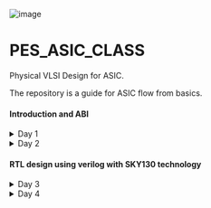 
![image](https://github.com/VardhanSuroshi/pes_asic_class/assets/132068498/33403244-c9dd-4aef-a022-da52e2eef51c)

# PES_ASIC_CLASS

Physical VLSI Design for ASIC.

The repository is a guide for ASIC flow from basics.

#### Introduction and ABI
<details>
<summary> 
 Day 1
</summary>
<br>
 
### Introduction to RISCV ISA and GNU compiler toolchain
### Introduction
### Flow : HLL -> ALP -> Binary -> (HDL) -> GDS
#### 1. HLL -> High level language (c , c++) 
- A high-level language is any programming language that enables development of a program in a much more user-friendly programming context and is generally independent of the computer's hardware architecture.

#### 2. ALP -> Assembly level program
- An assembly language is a type of low-level programming language that is intended to communicate directly with a computer’s hardware (CPU). Assembly language programs are written using mnemonic codes that represent specific machine instructions which the machine can understand.Assembly language statements are entered one statement per line. Each statement follows the following format − [label] mnemonic [operands] [;comment]

#### 3. HDL -> Hardware Description Language (Verilog, System Verilog)
- A hardware description language (HDL) is a specialized computer language used to describe the structure and behavior of electronic circuits, and most commonly, digital logic circuits. HDLs can be used to design and describe the layout of digital systems from simple flip-flop memory units to complex communications protocols. It is used for circuit design, simulation,verification, synthesis and optimization of digital circuits.

#### 4. GDS -> Graphic Data System (layout)
- GDS II is a database file format which is the industry standard for data exchange of integrated circuit or IC layout artwork. It is a binary file format representing planar geometric shapes, text labels, and other information about the layout in hierarchical form. The data can be used to reconstruct all or part of the artwork used in sharing layouts, transferring artwork between different tools, or creating photo masks.

The Hardware needs to perform the instruction provided by the Application software. This is done through System sofware.

____System Software____
- OS : Operating System : Handles IO, memory allocation, Low level system function
- Compiler : Convert the input to hardware dependent instruction
- Assembler : Convert the instructions provided by compiler to Binary format
- HDL : A program that understands the Binary pattern and map it to a netlist
- GDS : Layout

 ### Lab 1


#### Contents:
- C Program to compute sum from 1 to N
- RISCV gcc compile and disassemble
- Spike simulation and debug


 1) Create a directory and open file sum1ton.c
  Write a C code to find the sum of numbers from 1 to n

 ![sum1ton_prog](https://github.com/ananya343B/pes_asic_class/assets/142582353/3b8ca152-4667-4a31-bee1-068b3954e91d)
 
  Now we will compile and execute the program. The output of the code is as follows
  
 ![sum1ton_op](https://github.com/ananya343B/pes_asic_class/assets/142582353/fe2cc5fe-b6d4-40c3-ad7b-aaa80509d229)

3) Generating RISCV object file and comparing the outputs
  
![pic3](https://github.com/ananya343B/pes_asic_class/assets/142582353/6e882222-8de4-45f0-90eb-2df2ecfaf5b1)

The command ```riscv64-unknown-elf-gcc``` is used to generate the object file sum1ton.o

![pic5](https://github.com/ananya343B/pes_asic_class/assets/142582353/27cd9359-ced5-4950-8575-c333f2863f40)

4) Spike simulation and debug

   ``` spike pk sum1ton.o```   is used to check if the instructions produce the correct output


  ![spike1](https://github.com/ananya343B/pes_asic_class/assets/142582353/afd04a0c-01dd-4f27-9b85-be623111a83e)

  ``` spike -d pk sum1ton.c```   is used for debugging
  
  The contents of the registers can be viewed
  
![spike](https://github.com/ananya343B/pes_asic_class/assets/142582353/dd1400e8-65d9-45ae-82e5-a648eab9ff91)

``` reg 0 a2```   is used to check the content of register a2

```q```  is used to quit the debugging process


### Lab 2
#### Contents: 

To display max and min value of 64 bit signed and unsigned numbers.

##### Unsigned numbers:

They are non-negative numbers which only have magnitude and no sign or direction.
Range:[0,(2^n)-1]

##### Signed numbers:

Signed numbers are numerical values which can represent positive and negative numbers along with zero.
Range: Positive:[0,2^(n-1)-1]      Negative:[-1,2^(n-1)].

- C Program to find max and min of 64 bit unsigned number:

  ![unsigned_code](https://github.com/ananya343B/pes_asic_class/assets/142582353/85744544-05cc-414c-8b13-588eb929631a)

  Output:
  
  ![unsigned_op](https://github.com/ananya343B/pes_asic_class/assets/142582353/b23b9188-9baa-4cd0-a98d-566ab642dd98)

- C Program to find max and min 64 bit signed number:

  ![signed_code](https://github.com/ananya343B/pes_asic_class/assets/142582353/6ee35461-849f-45fb-aeac-6f5c86a78ab9)

  Output:

  ![signed_op](https://github.com/ananya343B/pes_asic_class/assets/142582353/5cadeae9-df14-4c5d-845d-5af1826195ff)
</details>

 <details>
<summary> 
 Day 2
</summary>
<br>
  
  ### Introduction to ABI and basic verification flow

  ### Types of Instruction based on encoding format

1. **R-Type (Register-Type):**
   - These instructions operate on registers and have a fixed format for their operands.
   - Examples: ADD, SUB, AND, OR, XOR, SLL, SRL, SRA, SLT, SLTU

2. **I-Type (Immediate-Type):**
   - These instructions have an immediate operand and one register operand.
   - Examples: ADDI, SLTI, SLTIU, XORI, ORI, ANDI, SLLI, SRLI, SRAI, LB, LH, LW, LBU, LHU, JALR

3. **S-Type (Store-Type):**
   - These instructions are used for storing values from registers to memory.
   - Examples: SB, SH, SW

4. **B-Type (Branch-Type):**
   - These instructions perform conditional branching based on comparisons.
   - Examples: BEQ, BNE, BLT, BGE, BLTU, BGEU

5. **U-Type (Upper Immediate-Type):**
   - These instructions have a larger immediate field for encoding larger constants.
   - Examples: LUI, AUIPC

6. **J-Type (Jump-Type):**
   - These instructions are used for unconditional jumps and function calls.
   - Examples: JAL
  
     
  ### Application Binary Interface

An Application Binary Interface (ABI) is a set of conventions or rules that govern how functions, data structures, and system calls should be organized and accessed in a binary program or library. It defines the low-level interface between different parts of a program or between a program and the operating system. Here are the key points about an ABI:

1. **Binary Compatibility**: ABIs ensure that binary code produced by one compiler or platform can work seamlessly with code produced by another, as long as they adhere to the same ABI.

2. **Function Calling Convention**: ABIs specify how functions are called, including the order and location of arguments and return values, as well as how the call stack is managed during function calls.

3. **Register Usage**: ABIs define which registers are reserved for certain purposes (e.g., argument passing, return values, temporary storage) and how they should be managed during function calls.

4. **Data Layout**: ABIs specify how data structures like structs and arrays are laid out in memory, including rules for alignment and padding.

5. **Exception Handling**: They define how exceptions (such as hardware or software interrupts) are handled, including how control is transferred between user code and exception handlers.

6. **System Calls**: ABIs detail how programs interact with the operating system through system calls, including how arguments are passed and results are retrieved.

7. **Platform Independence**: ABIs help maintain compatibility across different platforms (e.g., different CPU architectures or operating systems) by providing a standardized interface.

8. **Dynamic Linking**: They cover aspects of dynamic linking, such as how shared libraries (DLLs on Windows or shared objects on Unix-based systems) are loaded and linked at runtime.

9. **Versioning**: Some ABIs include mechanisms for versioning so that future changes can be made without breaking compatibility with existing code.

10. **Documentation**: ABIs are typically documented and published, allowing developers to write code that conforms to the ABI's specifications.

11. **Toolchain Support**: Compilers and assemblers are designed to generate code that follows the ABI, ensuring that code produced by different tools can interoperate.

12. **Cross-Platform Development**: ABIs are especially important for cross-platform development, where code needs to run on multiple platforms with potentially different hardware architectures and operating systems.

13. **Security**: ABIs may include security-related aspects, such as buffer overflow protection mechanisms and stack canaries.


### Memmory Allocation for Double Words
64-bit number (or any multi-byte value) can be loaded into memory in little-endian or big-endian. It involves understanding the byte order and arranging the bytes accordingly
1. **Little-Endian:**
In little-endian representation, you store the least significant byte (LSB) at the lowest memory address and the most significant byte (MSB) at the highest memory address.
2. **Big-Endian:**
In big-endian representation, you store the most significant byte (MSB) at the lowest memory address and the least significant byte (LSB) at the highest memory address.

![th1](https://github.com/ananya343B/pes_asic_class/assets/142582353/e6415a66-5c06-40fc-b30e-a58a093ff9f1)


### Load, Add and Store Instructions
Load, Add, and Store instructions are fundamental operations in computer architecture and assembly programming. They are often used to manipulate data within a computer's memory and registers.

Example `ld x8, 16(x23)`

![th2](https://github.com/ananya343B/pes_asic_class/assets/142582353/ee3d8ef6-a411-4313-bee9-4cc2fdd8dad9)

In this Example
- `ld` is the load double-word instruction.
- `x8` is the destination register.
- `16(x23)` is the memory address pointed to by register `x5` (base address + offset).

 
Example `add x8, x24, x8`

![th3](https://github.com/ananya343B/pes_asic_class/assets/142582353/468facf3-3a36-4da0-a0e9-75c3c5b07044)


In this Example
- `add` is the add instruction.
- `x8` is the destination register.
- `x24` and `x8` are the source registers.

  ### 32-Registers and their ABI Names
The choice of the number of registers in a processor's architecture, such as the RISC-V RV64 architecture with its 32 general-purpose registers, involves a trade-off between various factors. While modern processors can have more registers but increasing the number of registers could lead to larger instructions, which would take up more memory and potentially slow down instruction fetch and decode.

###### ABI Names
ABI names for registers serve as a standardized way to designate the purpose and usage of specific registers within a software ecosystem. These names play a critical role in maintaining compatibility, optimizing code generation, and facilitating communication between different software components. 

![th4](https://github.com/ananya343B/pes_asic_class/assets/142582353/9772d6fe-b73c-4b29-b17f-2fc39a7db8d3)


### Lab
 We will use ABI to write a C program in ASM and check the result.
 
 ![th5](https://github.com/ananya343B/pes_asic_class/assets/142582353/a3e930f6-417a-412e-a4e9-98d4f93ef560)

#### C program to find sum of numbers from 1 to 9:

![lab2code](https://github.com/ananya343B/pes_asic_class/assets/142582353/2f6b3976-fab5-435e-aabc-643d924f30fb)

#### Assembly code:

![assembly_code](https://github.com/ananya343B/pes_asic_class/assets/142582353/629c1e6d-f9bb-41f5-b9d1-585c82b0b081)

#### Output:

![day2op](https://github.com/ananya343B/pes_asic_class/assets/142582353/5d717325-2ce8-4138-831f-74b8cc6bde62)

</details>

#### RTL design using verilog with SKY130 technology
<details>
<summary> 
 Day 3
</summary>
<br>

### Introduction to iVerilog

##### Simulator:
Simulation is a technique of applying different input stimulus to the design at different times to check if the RTL code behaves the intended way. Essentially, simulation is a well-followed technique to verify the robustness of the design.

How simulator works:

Simulator looks for changes in the input signals and corresponding to them, the output is evaluated.

##### Design:
A Verilog design consists of a hierarchy of modules. Modules encapsulate design hierarchy, and communicate with other modules through a set of declared input, output, and bidirectional ports.

##### Test bench:
Testbench is a code module that describes the stimulus to a logic design and checks whether the design's outputs match its specification.

![Screenshot from 2023-08-27 14-46-58](https://github.com/ananya343B/pes_asic_class/assets/142582353/8d608b57-b7ea-45c6-8901-828659e6c6a7)

Design may have one or more primary inputs and one or more primary outputs.
Test benche does not have primary inputs or outputs.

##### Iverilog based simulation flow:

![Screenshot from 2023-08-27 14-49-37](https://github.com/ananya343B/pes_asic_class/assets/142582353/b6cd9d93-767b-46dd-8d19-10df560d4b59)

### Lab1 - Using iVerilog and gtkwave

![Screenshot from 2023-08-27 15-49-04](https://github.com/ananya343B/pes_asic_class/assets/142582353/7c5282fe-73ee-4cec-bf31-903940626939)

Create a directory called vsd.

By using ```git clone``` we create a folder called ```sky130RTLDesignAndSynthesisWorkshop``` in ```vsd```.

```verilog_files``` contains all the verilog source files and test bench files.

![Screenshot from 2023-08-27 15-49-31](https://github.com/ananya343B/pes_asic_class/assets/142582353/84e8795e-548a-495c-b8b4-a13704a3a846)

Load the source code and testbench for ```good_mux.v``` into iverilog simulator.

It generates output file which is opened in gtkwave simulator.

![Screenshot from 2023-08-27 15-48-23](https://github.com/ananya343B/pes_asic_class/assets/142582353/d0f77e0f-9c79-4449-a8f7-5f5155dc1f4c)

The source code for ```good_mux.v``` and ```tb_good_mux.v``` are as follows:

![Screenshot from 2023-08-27 15-53-09](https://github.com/ananya343B/pes_asic_class/assets/142582353/26fca6bf-d992-4c6f-a490-accf460375a6)

![Screenshot from 2023-08-27 15-52-37](https://github.com/ananya343B/pes_asic_class/assets/142582353/dc20bac3-7410-4a9b-8f6f-37561a26ee39)


### Introduction to yosys and Logic synthesis 



##### Synthesizer 

Tool for converting RTL to netlist. 

![Screenshot from 2023-08-27 16-41-03](https://github.com/ananya343B/pes_asic_class/assets/142582353/9fa9601e-7dd8-42df-8954-39ad8821b43d)

Here we will be using yosys.

##### Yosys
Yosys is a framework for Verilog RTL synthesis. Yosys provides a collection of tools and algorithms to transform high level RTL to gate level representations which may be used forphysical implementation on hardware.

Design and .lib files are taken in by the synthesizer to give a netlist file.Netlist is a representation of design in the form of standard cells.

![Screenshot from 2023-08-27 16-31-39](https://github.com/ananya343B/pes_asic_class/assets/142582353/63ef4c2a-49a2-48c1-9ce5-ac58a495372f)

1) read_verilog - reads verilog file
2) read_liberty - reads .lib file
3) write_verilog - writes out netlist file

##### Verify the synthesis

![Screenshot from 2023-08-27 16-37-08](https://github.com/ananya343B/pes_asic_class/assets/142582353/5b7e7fa2-3d88-4648-be9f-3030ffc81d2f)

Netlist and testbench is fed to the iverilog simulator. A vcd file is generated which is fed to gtkwave simulator. 

Stimulus must be the same as output observed during RTL simulation.

Set of primary inputs and outputs will be the same as RTL.
Same testbench can be used for synthesized netlist.

##### Introduction to Logic synthesis

**Logic Synthesis**
  - Logic synthesis is a process in digital design that transforms a high-level hardware description of a digital circuit, typically in a hardware description language (HDL) like Verilog or VHDL, into a lower-level representation composed of logic gates and flip-flops.
  - The goal of logic synthesis is to optimize the design for various criteria such as performance, area, power consumption, and timing.

**.lib**
   - It is a collection of logical modules like And, Or, Not etc.
   - It has different flavors of same gate like 2 input AND gate, 3 input AND gate etc with different performace speed.
  
 **Need for different flavours of gates**
  - In order to make a circuit faster, the clock frequency should be high.
  - For that, the time period of the clock should be as low as possible as fmax=1/tmin.
  - For a smaller propagation time, we need faster cells.
  - To ensure that there are no HOLD issues at flip-flop B, we require slow cells.

**Faster Cells vs Slower Cells**
  - Load in digital circuit is of Capacitence.
  - Faster the charging or dicharging of capacitance, lesser is the cell delay.
  - However, for a quick charge/ discharge of capacitor, we need transistors capable of sourcing more     current i.e, we need wide transistors.
  - Wider transistors have lesser delay but consume more area and power.
  - Narrow transistors have more delay but consume less area and performance.
  - Faster cells come with a cost of area and power.
  - Hence the cells are chosen for a design such that all contraints are met.

##### Lab - Yosys

Invoking yosys:

![Screenshot from 2023-08-27 19-16-20](https://github.com/ananya343B/pes_asic_class/assets/142582353/9826a37d-f87f-4c81-8759-bcd2272c2c47)

To read the library
    
```read_liberty -lib ../lib/sky130_fd_sc_hd__tt_025C_1v80.lib```
    
To read the design

```read_verilog good_mux.v```

To syntheis the module

``` synth -top good_mux```
      
![Screenshot from 2023-08-27 19-19-53](https://github.com/ananya343B/pes_asic_class/assets/142582353/b47c7713-9942-4703-baf3-a34cae4e2c77)


To generate the netlist

```abc -liberty ../lib/sky130_fd_sc_hd__tt_025C_1v80.lib```

 ![Screenshot from 2023-08-27 19-20-09](https://github.com/ananya343B/pes_asic_class/assets/142582353/9fc2f494-f200-4314-b30c-9267ea9cafcc)

  It gives a report of what cells are used and the number of input and output signals.

To see the logic realised

```show```
  
![Screenshot from 2023-08-27 19-21-58](https://github.com/ananya343B/pes_asic_class/assets/142582353/6217e753-dc69-47ae-a81c-840b430b7a85)

To write the netlist

```write_verilog good_mux_netlist.v```

```!gvim good_mux_netlist.v```
     
To view a simplified code

``` write_verilog -noattr good_mux_netlist.v```

```!gvim good_mux_netlist.v```
     
![writing1](https://github.com/ananya343B/pes_asic_class/assets/142582353/1df99a5a-1ed9-4ba0-8420-75aab8a32913)


![writing2](https://github.com/ananya343B/pes_asic_class/assets/142582353/d6e24c76-22f4-430e-be72-f10a79e3d5cc)

</details>


<details>
<summary> 
 Day 4
</summary>
<br>

### Introduction to timing dot libs

##### Lab

To view the contents in the .lib

  ```gvim ../lib/sky130_fd_sc_hd__tt_025C_1v80.lib```

Use ```syn off``` to remove syntax.

![Screenshot from 2023-08-28 08-13-39](https://github.com/ananya343B/pes_asic_class/assets/142582353/b120b29c-d2ce-4621-93ab-ff80d1b1a1c4)

`library("sky130_fd_sc_hd__tt_025C_1v80") ` :

   - tt : indicates variations due to process and here it indicates typical Process.
   - 025C : indicates the variations due to temperatures where the silicon will be used.
   - 1v80 : indicates the variations due to the voltage levels where the silicon will be incorporated.

The properties of the cell can be veiwed:

![Screenshot from 2023-08-28 08-21-10](https://github.com/ananya343B/pes_asic_class/assets/142582353/edb662d5-79df-49d1-8d4e-427aadfc6d97)


`` :se nu`` - to enable line numbers.

`` /cell`` and ``:g//`` - to list all the cells.

![Screenshot from 2023-08-28 08-33-34](https://github.com/ananya343B/pes_asic_class/assets/142582353/2c9dddf5-70d4-4769-8822-b993a53434fb)

We can observe all the different types and flavours of cells in .lib

```:vsp``` - to compare cells.

![Screenshot from 2023-08-28 16-09-59](https://github.com/ananya343B/pes_asic_class/assets/142582353/bc7d7149-4d2a-462c-b840-933c1d712014)

We can compare the power consumption and area of different flavours of and cells in the above image.

### Heirarchical and Flattened synthesis

##### Heirarchical synthesis:

The hierarchy approach, sometimes known as the “divide and conquer” strategy, is breaking a module down into smaller units and then repeating the process on those units until the complexity of the smaller portions is manageable. The smaller modules and sub-circuits are synthesized individually and then integrated together. This approch helps designers to work on different parts of the design individually and helps manage the complexity of large modules.

##### Lab:

 Use ``` gvim multiple_modules.v``` to open the file.

 ![Screenshot from 2023-08-28 16-34-56](https://github.com/ananya343B/pes_asic_class/assets/142582353/db42a31c-9697-494f-bbb8-edd941e0f690)

 The file ```multiple_modules.v``` contains two sub-modules ```sub_module1``` and ```sub_module2```.

 perform the follewing after launching yosys:
 
![Screenshot from 2023-08-28 16-37-30](https://github.com/ananya343B/pes_asic_class/assets/142582353/a75f5368-c282-4343-aa44-f117b9f68dcd)

![Screenshot from 2023-08-28 16-38-39](https://github.com/ananya343B/pes_asic_class/assets/142582353/7ca504f8-bff0-45bf-a385-97accabaadb1)

![Screenshot from 2023-08-28 16-39-09](https://github.com/ananya343B/pes_asic_class/assets/142582353/1549ada9-2c03-455b-be04-7403f0f8b536)

![Screenshot from 2023-08-28 16-39-35](https://github.com/ananya343B/pes_asic_class/assets/142582353/7bb61349-ca55-472c-8fda-fc530ab629d0)

![Screenshot from 2023-08-28 16-40-43](https://github.com/ananya343B/pes_asic_class/assets/142582353/3b8ab335-16af-4df5-ab9a-7590e832a7ce)


To set ```multiple_modules.v``` as top module - ```synth -top multiple_modules```

To view net-list - ```show multiple_modules```

![Screenshot from 2023-08-28 16-41-30](https://github.com/ananya343B/pes_asic_class/assets/142582353/46176939-7e6f-4b33-af88-b1d80f340fac)

We can observe that AND gate and OR gate are replaced as ```sub_module1``` and ```sub_module2```
` in the above representation.

Open ```multiple_modules_hier.v``` using ```!gvim multiple_modules_hier.v```

![multi_mod1](https://github.com/ananya343B/pes_asic_class/assets/142582353/3f6a8e9f-497a-487b-b8d9-14855c839e93)

![multi_mod2](https://github.com/ananya343B/pes_asic_class/assets/142582353/615231ab-5e0b-4593-82b5-3f74981de248)

##### Flattened synthesis:

Flattening combines all the modules and sub-modules to produce a single entity. The entire design is synthesized as a single unit, without preserving the modular organization present in the original high-level description. It produces fast logic (by minimizing the levels of logic between the inputs and outputs) at the expense of the area increase.

##### Lab:

Follow the same steps as in heirarchical but use ```flatten``` before the ```show``` command to flatten the netlist.

![Screenshot from 2023-08-28 19-38-46](https://github.com/ananya343B/pes_asic_class/assets/142582353/2587cb97-ea36-4ff9-9d2c-e1a564538e04)

Opening the file using ```!gvim multiple_modules_flat.v```

![Screenshot from 2023-08-28 19-40-11](https://github.com/ananya343B/pes_asic_class/assets/142582353/ebf66455-50a1-4f92-a4f3-ae1eb35acaad)

![Screenshot from 2023-08-28 19-40-45](https://github.com/ananya343B/pes_asic_class/assets/142582353/1a9bc09a-ec61-4664-ab03-38a204139526)


### Various flops styles and optimization

##### Need for flip flops

Flip-flops are fundamental components in design. They are essential for storing binary information in digital circuits, enabling sequential logic and memory functions. Flip-flops play a crucial role in synchronizing data and controlling the flow of information within integrated circuits, making them essential for building complex digital systems like processors, memory units, and other digital devices.

##### Flip flops and glitches

Flip-flops are used in digital circuits to help eliminate glitches, which are unwanted, transient, and unpredictable pulses or voltage spikes in a circuit. By storing an synchronising data, flip-flops can help filter out glitchesand ensure that only stable and intended signals propogate through the circuit. The sequential nature of flip-flops allows them to delay signals and prevent short-lived glitches from affecting the overall behavior of the circuit. This is particularly important in synchronous digital systems where accurate and reliable signal propagation is critical.

##### D flip flop with asynchronous reset 

When the reset is high, the output of the flip-flop is forced to 0, irrespective of the clock signal.

Else, on the positive edge of the clock, the stored value is updated at the output.

```gvim dff_asyncres.v```

![Screenshot from 2023-08-28 22-10-39](https://github.com/ananya343B/pes_asic_class/assets/142582353/7b3b6771-1536-4aa2-af5f-1f36ca318600)

Simulation:

``` iverilog dff_asyncres.v tb_dff_asyncres.v```

```./a.out```

```gtkwave tb_dff_asyncres.vcd```

![dff_asyncres_timing](https://github.com/ananya343B/pes_asic_class/assets/142582353/dceedb31-f734-403a-83fe-6afe395a7894)

Synthesis:

Open yosys

``` read_liberty -lib ../lib/sky130_fd_sc_hd__tt_250C_1v80.lib```

```read_verilog dff_asyncres.v```

```synth -top dff_asyncres```

``` dfflibmap -liberty ../lib/sky130_fd_sc_hd__tt_250C_1v80.lib```

``` abc -liberty ../lib/sky130_fd_sc_hd__tt_250C_1v80.lib```

```show```

![dff_asyncres_rep](https://github.com/ananya343B/pes_asic_class/assets/142582353/91c55f61-b9c9-4a4f-8458-f8241ffe6556)


##### D flip flop with asynchronous set

When the set is high, the output of the flip-flop is forced to 1, irrespective of the clock signal.

Else, on positive edge of the clock, the stored value is updated at the output.

```gvim dff_async_set.v```

![Screenshot from 2023-08-28 22-10-02](https://github.com/ananya343B/pes_asic_class/assets/142582353/2960b5d1-6b76-4e65-80bd-75fc190dad89)

Simulation

``` iverilog dff_async_set.v tb_dff_async_set.v```

```./a.out```

```gtkwave tb_dff_async_set.vcd```

![dff_asyncset_timing](https://github.com/ananya343B/pes_asic_class/assets/142582353/379342e3-940d-4806-8b05-a6e9cf947b6a)

Synthesis:

Open yosys

``` read_liberty -lib ../lib/sky130_fd_sc_hd__tt_250C_1v80.lib```

```read_verilog dff_async_set.v```

```synth -top dff_async_set```

``` dfflibmap -liberty ../lib/sky130_fd_sc_hd__tt_250C_1v80.lib```

``` abc -liberty ../lib/sky130_fd_sc_hd__tt_250C_1v80.lib```

```show```

![dff_asyncset_rep](https://github.com/ananya343B/pes_asic_class/assets/142582353/0621ba03-39a9-46f2-b936-622e0f724a94)


##### D flip flop with synchronous reset 

When the set is high, the output of the flip-flop is forced to 1, irrespective of the clock signal.

Else, on positive edge of the clock, the stored value is updated at the output.

```gvim dff_syncres.v``` 

![Screenshot from 2023-08-28 22-09-21](https://github.com/ananya343B/pes_asic_class/assets/142582353/4eb64989-24cf-4f63-ac9d-46480021c351)

Simulation

``` iverilog dff_syncres.v tb_dff_syncres.v```

```./a.out```

```gtkwave tb_dff_syncres.vcd```

![dff_syncres_timing](https://github.com/ananya343B/pes_asic_class/assets/142582353/986d2ae8-9ec6-4ef7-85d5-7b8610a5cd04)

Synthesis:

Open yosys

``` read_liberty -lib ../lib/sky130_fd_sc_hd__tt_250C_1v80.lib```

```read_verilog dff_syncres.v```

```synth -top dff_syncres```

``` dfflibmap -liberty ../lib/sky130_fd_sc_hd__tt_250C_1v80.lib```

``` abc -liberty ../lib/sky130_fd_sc_hd__tt_250C_1v80.lib```

```show```

![dff_synchres_rep](https://github.com/ananya343B/pes_asic_class/assets/142582353/af0a7668-2002-4acf-befe-0a1382132dab)


##### D flip flop with asynchronous reset and synchronous reset 

When the asynchronous resest is high, the output is forced to 0.

When the synchronous reset is high at the positive edge of the clock, the output is forced to 0.

Else, on the positive edge of the clock, the stored value is updated at the output.

Here, it is a combination of both synchronous and asynchronous reset DFF.

```gvim dff_asyncres_syncres.v```

![Screenshot from 2023-08-28 22-08-46](https://github.com/ananya343B/pes_asic_class/assets/142582353/08447636-ef5d-41d4-a4a0-9611c7302587)


### Interesting optimizations

Case 1:

```gvim mult_2.v```
photo

input a - 3 bit

output y - 4 bit

relation - y=2*a

Number 'a' multiplied by 2 is appended by bit 0 at the right hand side, i.e  2*a={a,0}.

Therefore no extra hardware is required for multiplication of a number by powers of 2.

Synthesis:

Launch yosys

```read_liberty -lib ../lib/sky130_fd_sc_hd__tt_250C_1v80.lib```

```read_verilog mult_2.v```

```synth -top mul2```

```abc -liberty ../lib/sky130_fd_sc_hd__tt_250C_1v80.lib```

```show```

2 photos

Netlist

```write_verilog -noattr mul2_netlist.v```

```!gvim mul2_netlist.v```

photo

Case 2:

input a - 3 bit

output y - 6 bit

relation - y=9*a

```gvim mult_8.v```
photo

Synthesis:

Launch yosys

```read_liberty -lib ../lib/sky130_fd_sc_hd__tt_025C_1v80.lib```

```read_verilog mult_8.v```

```synth -top mult8```

```abc -liberty ../lib/sky130_fd_sc_hd__tt_025C_1v80.lib```

```show```

2 photo

Netlist:

```write_verilog -noattr mul8_netlist.v```

 ```!gvim mult8_netlist.v```

 photo
 


</details>
